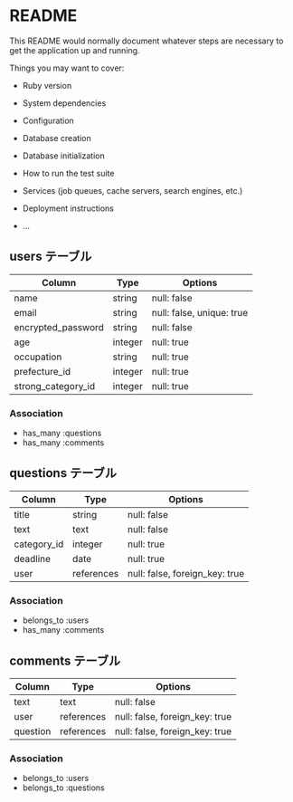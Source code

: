 # README

This README would normally document whatever steps are necessary to get the
application up and running.

Things you may want to cover:

* Ruby version

* System dependencies

* Configuration

* Database creation

* Database initialization

* How to run the test suite

* Services (job queues, cache servers, search engines, etc.)

* Deployment instructions

* ...

## users テーブル

| Column              | Type    | Options     |
| ------------------- | ------- | ----------- |
| name                | string  | null: false |
| email               | string  | null: false, unique: true |
| encrypted_password  | string  | null: false |
| age                 | integer | null: true  |
| occupation          | string  | null: true  |
| prefecture_id       | integer | null: true  |
| strong_category_id  | integer | null: true  |


### Association

- has_many :questions
- has_many :comments


## questions テーブル

| Column       | Type       | Options                        |
| ------------ | ---------- | ------------------------------ |
| title        | string     | null: false                    |
| text         | text       | null: false                    |
| category_id  | integer    | null: true                     |
| deadline     | date       | null: true                     |
| user         | references | null: false, foreign_key: true |


### Association

- belongs_to :users
- has_many   :comments


## comments テーブル

| Column       | Type       | Options                        |
| ------------ | ---------- | ------------------------------ |
| text         | text       | null: false                    |
| user         | references | null: false, foreign_key: true |
| question     | references | null: false, foreign_key: true |


### Association

- belongs_to :users
- belongs_to :questions